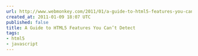 ```yaml
---
url: http://www.webmonkey.com/2011/01/a-guide-to-html5-features-you-cant-detect/
created_at: 2011-01-09 18:07 UTC
published: false
title: A Guide to HTML5 Features You Can’t Detect
tags:
- html5
- javascript
---
```



